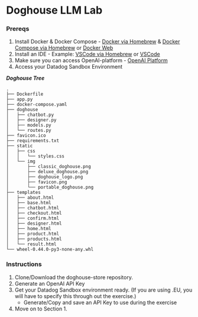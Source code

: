 # Doghouse LLM Lab

### Prereqs

1. Install Docker & Docker Compose - [Docker via Homebrew](https://formulae.brew.sh/formula/docker) & [Docker Compose via Homebrew](https://formulae.brew.sh/formula/docker-compose) or [Docker Web](https://www.docker.com/products/docker-desktop/)
2. Install an IDE - Example: [VSCode via Homebrew](https://formulae.brew.sh/cask/visual-studio-code) or [VSCode](https://code.visualstudio.com/)
3. Make sure you can access OpenAI-platform - [OpenAI Platform](https://platform.openai.com/)
4. Access your Datadog Sandbox Environment

***Doghouse Tree***
```
.
├── Dockerfile
├── app.py
├── docker-compose.yaml
├── doghouse
│   ├── chatbot.py
│   ├── designer.py
│   ├── models.py
│   └── routes.py
├── favicon.ico
├── requirements.txt
├── static
│   ├── css
│   │   └── styles.css
│   └── img
│       ├── classic_doghouse.png
│       ├── deluxe_doghouse.png
│       ├── doghouse_logo.png
│       ├── favicon.png
│       └── portable_doghouse.png
├── templates
│   ├── about.html
│   ├── base.html
│   ├── chatbot.html
│   ├── checkout.html
│   ├── confirm.html
│   ├── designer.html
│   ├── home.html
│   ├── product.html
│   ├── products.html
│   └── result.html
└── wheel-0.44.0-py3-none-any.whl
```

### Instructions

1. Clone/Download the doghouse-store repository.
2. Generate an OpenAI API Key
3. Get your Datadog Sandbox environment ready. (If you are using .EU, you will have to specify this through out the exercise.)
   - Generate/Copy and save an API Key to use during the exercise
4. Move on to Section 1.